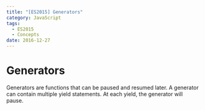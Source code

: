 ```yaml
---
title: "[ES2015] Generators"
category: JavaScript
tags:
  - ES2015
  - Concepts
date: 2016-12-27
---
```


# Generators

Generators are functions that can be paused and resumed later. A generator can contain multiple yield statements. At each yield, the generator will pause. 